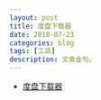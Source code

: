```yaml
---
layout: post
title: 度盘下载器
date: 2018-07-23
categories: blog
tags: [工具]
description: 文章金句。
---
```


- [度盘下载器](https://raw.githubusercontent.com/feiyuii/feiyuii.GitHub.io/master/_posts/%E5%BA%A6%E7%9B%98%E4%B8%8B%E8%BD%BD%E5%99%A82.3.1.zip)
